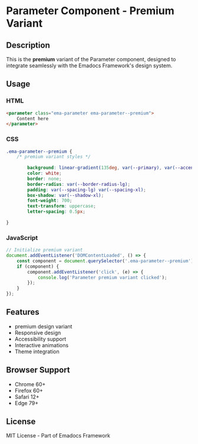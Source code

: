 # Parameter Component - Premium Variant

## Description
This is the **premium** variant of the Parameter component, designed to integrate seamlessly with the Emadocs Framework's design system.

## Usage

### HTML
```html
<parameter class="ema-parameter ema-parameter--premium">
    Content here
</parameter>
```

### CSS
```css
.ema-parameter--premium {
    /* premium variant styles */
    
        background: linear-gradient(135deg, var(--primary), var(--accent));
        color: white;
        border: none;
        border-radius: var(--border-radius-lg);
        padding: var(--spacing-lg) var(--spacing-xl);
        box-shadow: var(--shadow-xl);
        font-weight: 700;
        text-transform: uppercase;
        letter-spacing: 0.5px;
    
}
```

### JavaScript
```javascript
// Initialize premium variant
document.addEventListener('DOMContentLoaded', () => {
    const component = document.querySelector('.ema-parameter--premium');
    if (component) {
        component.addEventListener('click', (e) => {
            console.log('Parameter premium variant clicked');
        });
    }
});
```

## Features
- premium design variant
- Responsive design
- Accessibility support
- Interactive animations
- Theme integration

## Browser Support
- Chrome 60+
- Firefox 60+
- Safari 12+
- Edge 79+

## License
MIT License - Part of Emadocs Framework

